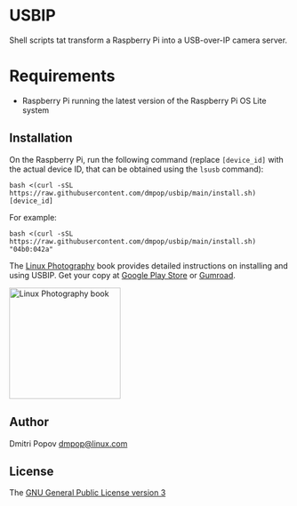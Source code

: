# USBIP

Shell scripts tat transform a Raspberry Pi into a USB-over-IP camera server.

# Requirements

- Raspberry Pi running the latest version of the Raspberry Pi OS Lite system

## Installation

On the Raspberry Pi, run the following command (replace `[device_id]` with the actual device ID, that can be obtained using the `lsusb` command):

```
bash <(curl -sSL https://raw.githubusercontent.com/dmpop/usbip/main/install.sh) [device_id]
```

For example:

```
bash <(curl -sSL https://raw.githubusercontent.com/dmpop/usbip/main/install.sh) "04b0:042a"
```

The [Linux Photography](https://gumroad.com/l/linux-photography) book provides detailed instructions on installing and using USBIP. Get your copy at [Google Play Store](https://play.google.com/store/books/details/Dmitri_Popov_Linux_Photography?id=cO70CwAAQBAJ) or [Gumroad](https://gumroad.com/l/linux-photography).

<img src="https://tokyoma.de/bookcovers/linux-photography.jpg" title="Linux Photography book" width="200"/>

## Author

Dmitri Popov [dmpop@linux.com](mailto:dmpop@tokyoma.de)

## License

The [GNU General Public License version 3](http://www.gnu.org/licenses/gpl-3.0.en.html)
